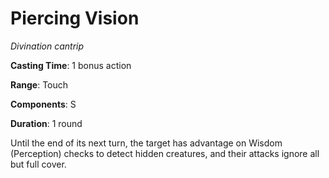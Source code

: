 # Piercing Vision
*Divination cantrip*

**Casting Time**: 1 bonus action

**Range**: Touch

**Components**: S

**Duration**: 1 round

Until the end of its next turn, the target has advantage on Wisdom (Perception) checks to detect hidden creatures, and their attacks ignore all but full cover.
